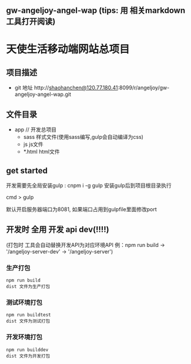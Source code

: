 ## gw-angeljoy-angel-wap (tips: 用 相关markdown工具打开阅读)

# 天使生活移动端网站总项目

## 项目描述
* git 地址 http://shaohanchen@120.77.180.41:8099/r/angeljoy/gw-angeljoy-angel-wap.git

## 文件目录
* app // 开发总项目
    * sass 样式文件(使用sass编写,gulp会自动编译为css)
    * js js文件
    * *.html html文件


## get started
开发需要先全局安装gulp  : cnpm i -g gulp
安装gulp后到项目根目录执行

cmd > gulp

默认开启服务器端口为8081, 如果端口占用到gulpfile里面修改port

## 开发时 全用 开发 api dev(!!!!)
(打包时 工具会自动替换开发API为对应环境API 例：npm run build  -> '/angeljoy-server-dev' -> '/angeljoy-server')

### 生产打包
    npm run build
    dist 文件为生产打包

### 测试环境打包
    npm run buildtest
    dist 文件为测试打包

### 开发环境打包
    npm run builddev
    dist 文件为开发打包

